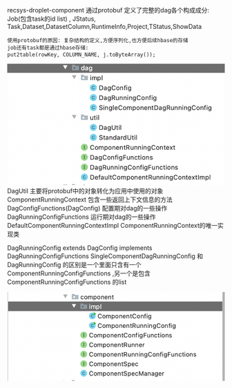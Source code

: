 recsys-droplet-component 
    通过protobuf 定义了完整的dag各个构成成分: Job(包含task的id list) , JStatus, Task,Dataset,DatasetColumn,RuntimeInfo,Project,TStatus,ShowData
    
    使用protobuf的原因: 复杂结构的定义,方便序列化,也方便后续hbase的存储
    job还有task都是通过hbase存储:
    put2table(rowKey, COLUMN_NAME, j.toByteArray());

![img.png](img.png)
DagUtil 主要将protobuf中的对象转化为应用中使用的对象
ComponentRunningContext 包含一些返回上下文信息的方法
DagConfigFunctions(DagConfig) 配置期对dag的一些操作
DagRunningConfigFunctions 运行期对dag的一些操作
DefaultComponentRunningContextImpl ComponentRunningContext的唯一实现类

DagRunningConfig extends DagConfig implements DagRunningConfigFunctions
SingleComponentDagRunningConfig 和DagRunningConfig 的区别是一个里面只含有一个 ComponentRunningConfigFunctions ,另一个是包含ComponentRunningConfigFunctions 的list

![img_1.png](img_1.png)
